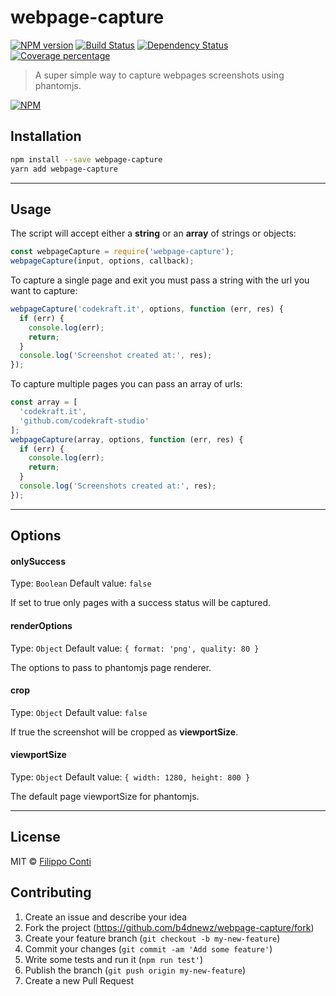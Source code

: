# webpage-capture
[![NPM version][npm-image]][npm-url] [![Build Status][travis-image]][travis-url] [![Dependency Status][daviddm-image]][daviddm-url] [![Coverage percentage][coveralls-image]][coveralls-url]
> A super simple way to capture webpages screenshots using phantomjs.

[![NPM](https://nodei.co/npm/webpage-capture.png)](https://nodei.co/npm/webpage-capture/)

## Installation

```sh
npm install --save webpage-capture
yarn add webpage-capture
```

---

## Usage
The script will accept either a __string__ or an __array__ of strings or objects:
```js
const webpageCapture = require('webpage-capture');
webpageCapture(input, options, callback);
```
To capture a single page and exit you must pass a string with the url you want to capture:
```js
webpageCapture('codekraft.it', options, function (err, res) {
  if (err) {
    console.log(err);
    return;
  }
  console.log('Screenshot created at:', res);
});
```
To capture multiple pages you can pass an array of urls:
```js
const array = [
  'codekraft.it',
  'github.com/codekraft-studio'
];
webpageCapture(array, options, function (err, res) {
  if (err) {
    console.log(err);
    return;
  }
  console.log('Screenshots created at:', res);
});
```

---

## Options
#### onlySuccess
Type: `Boolean`
Default value: `false`

If set to true only pages with a success status will be captured.

#### renderOptions
Type: `Object`
Default value: `{
  format: 'png',
  quality: 80
}`

The options to pass to phantomjs page renderer.

#### crop
Type: `Object`
Default value: `false`

If true the screenshot will be cropped as __viewportSize__.

#### viewportSize
Type: `Object`
Default value: `{
  width: 1280,
  height: 800
}`

The default page viewportSize for phantomjs.

---

## License

MIT © [Filippo Conti]()

## Contributing

1. Create an issue and describe your idea
2. Fork the project (https://github.com/b4dnewz/webpage-capture/fork)
3. Create your feature branch (`git checkout -b my-new-feature`)
4. Commit your changes (`git commit -am 'Add some feature'`)
5. Write some tests and run it (`npm run test'`)
6. Publish the branch (`git push origin my-new-feature`)
7. Create a new Pull Request

[npm-image]: https://badge.fury.io/js/webpage-capture.svg
[npm-url]: https://npmjs.org/package/webpage-capture
[travis-image]: https://travis-ci.org/b4dnewz/webpage-capture.svg?branch=master
[travis-url]: https://travis-ci.org/b4dnewz/webpage-capture
[daviddm-image]: https://david-dm.org/b4dnewz/webpage-capture.svg?theme=shields.io
[daviddm-url]: https://david-dm.org/b4dnewz/webpage-capture
[coveralls-image]: https://coveralls.io/repos/b4dnewz/webpage-capture/badge.svg
[coveralls-url]: https://coveralls.io/r/b4dnewz/webpage-capture
